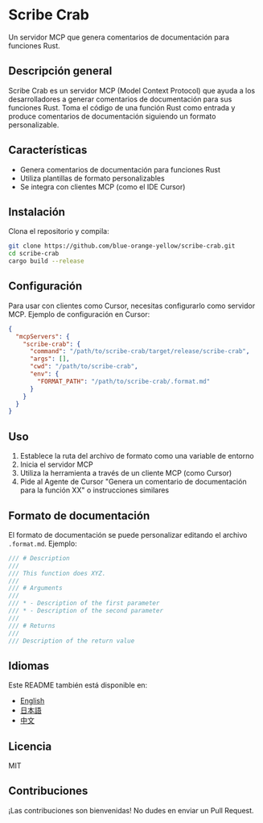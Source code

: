 # Scribe Crab

Un servidor MCP que genera comentarios de documentación para funciones Rust.

## Descripción general

Scribe Crab es un servidor MCP (Model Context Protocol) que ayuda a los desarrolladores a generar comentarios de documentación para sus funciones Rust. Toma el código de una función Rust como entrada y produce comentarios de documentación siguiendo un formato personalizable.

## Características

- Genera comentarios de documentación para funciones Rust
- Utiliza plantillas de formato personalizables
- Se integra con clientes MCP (como el IDE Cursor)

## Instalación

Clona el repositorio y compila:

```bash
git clone https://github.com/blue-orange-yellow/scribe-crab.git
cd scribe-crab
cargo build --release
```

## Configuración

Para usar con clientes como Cursor, necesitas configurarlo como servidor MCP. Ejemplo de configuración en Cursor:

```json
{
  "mcpServers": {
    "scribe-crab": {
      "command": "/path/to/scribe-crab/target/release/scribe-crab",
      "args": [],
      "cwd": "/path/to/scribe-crab",
      "env": {
        "FORMAT_PATH": "/path/to/scribe-crab/.format.md"
      }
    }
  }
}
```

## Uso

1. Establece la ruta del archivo de formato como una variable de entorno
2. Inicia el servidor MCP
3. Utiliza la herramienta a través de un cliente MCP (como Cursor)
4. Pide al Agente de Cursor "Genera un comentario de documentación para la función XX" o instrucciones similares

## Formato de documentación

El formato de documentación se puede personalizar editando el archivo `.format.md`.
Ejemplo:

```rust
/// # Description
/// 
/// This function does XYZ.
/// 
/// # Arguments
/// 
/// * - Description of the first parameter
/// * - Description of the second parameter
/// 
/// # Returns
/// 
/// Description of the return value
```

## Idiomas

Este README también está disponible en:
- [English](../../README.md)
- [日本語](README.ja.md)
- [中文](README.zh.md)

## Licencia

MIT

## Contribuciones

¡Las contribuciones son bienvenidas! No dudes en enviar un Pull Request. 